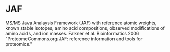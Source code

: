JAF
===

MS/MS Java Analaysis Framework (JAF) with reference atomic weights, known stable isotopes, amino acid compositions, observed modifications of amino acids, and ion masses. Falkner et al. Bioinformatics 2006 "ProteomeCommons.org JAF: reference information and tools for proteomics."
